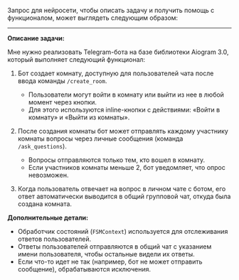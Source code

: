 Запрос для нейросети, чтобы описать задачу и получить помощь с функционалом, может выглядеть следующим образом:

---

**Описание задачи:**

Мне нужно реализовать Telegram-бота на базе библиотеки Aiogram 3.0, который выполняет следующий функционал:

1. Бот создает комнату, доступную для пользователей чата после ввода команды `/create_room`.
   - Пользователи могут войти в комнату или выйти из нее в любой момент через кнопки.
   - Для этого используются inline-кнопки с действиями: «Войти в комнату» и «Выйти из комнаты».

2. После создания комнаты бот может отправлять каждому участнику комнаты вопросы через личные сообщения (команда `/ask_questions`).
   - Вопросы отправляются только тем, кто вошел в комнату.
   - Если участников комнаты меньше 2, бот уведомляет, что опрос невозможен.

3. Когда пользователь отвечает на вопрос в личном чате с ботом, его ответ автоматически выводится в общий групповой чат, откуда была создана комната.

**Дополнительные детали:**
- Обработчик состояний (`FSMContext`) используется для отслеживания ответов пользователей.
- Ответы пользователей отправляются в общий чат с указанием имени пользователя, чтобы остальные видели их ответы.
- Если что-то идет не так (например, бот не может отправить сообщение), обрабатываются исключения.

